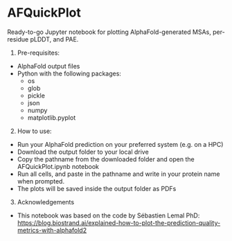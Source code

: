# AFQuickPlot
Ready-to-go Jupyter notebook for plotting AlphaFold-generated MSAs, per-residue pLDDT, and PAE. 

1. Pre-requisites:
- AlphaFold output files
- Python with the following packages:
  - os
  - glob
  - pickle
  - json
  - numpy
  - matplotlib.pyplot

2. How to use:
- Run your AlphaFold prediction on your preferred system (e.g. on a HPC)
- Download the output folder to your local drive
- Copy the pathname from the downloaded folder and open the AFQuickPlot.ipynb notebook
- Run all cells, and paste in the pathname and write in your protein name when prompted.
- The plots will be saved inside the output folder as PDFs

3. Acknowledgements
- This notebook was based on the code by Sébastien Lemal PhD: https://blog.biostrand.ai/explained-how-to-plot-the-prediction-quality-metrics-with-alphafold2 
